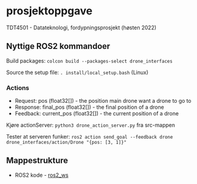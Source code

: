 # prosjektoppgave

TDT4501 - Datateknologi, fordypningsprosjekt (høsten 2022)

## Nyttige ROS2 kommandoer

Build packages: `colcon build --packages-select drone_interfaces`

Source the setup file: `. install/local_setup.bash` (Linux)

### Actions

- Request: pos (float32[]) - the position main drone want a drone to go to
- Response: final_pos (float32[]) - the final position of a drone
- Feedback: current_pos (float32[]) - the current position of a drone

Kjøre actionServer: `python3 drone_action_server.py` fra src-mappen

Tester at serveren funker: `ros2 action send_goal --feedback drone drone_interfaces/action/Drone "{pos: [3, 1]}"`

## Mappestrukture

- ROS2 kode - [ros2_ws](./ros2_ws/)
